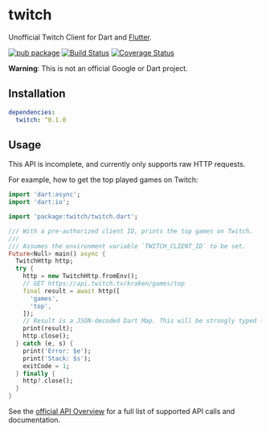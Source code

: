 # twitch

Unofficial Twitch Client for Dart and [Flutter].


[![pub package](https://img.shields.io/pub/v/twitch.svg)](https://pub.dartlang.org/packages/twitch)
[![Build Status](https://travis-ci.org/matanlurey/twitch.dart.svg)](https://travis-ci.org/matanlurey/twitch.dart)
[![Coverage Status](https://coveralls.io/repos/github/matanlurey/twitch.dart/badge.svg?branch=master)](https://coveralls.io/github/matanlurey/twitch.dart?branch=master)

[Flutter]: https://flutter.io

**Warning**: This is not an official Google or Dart project.

## Installation

```yaml
dependencies:
  twitch: ^0.1.0
```

## Usage

This API is incomplete, and currently only supports raw HTTP requests.

For example, how to get the top played games on Twitch:

```dart
import 'dart:async';
import 'dart:io';

import 'package:twitch/twitch.dart';

/// With a pre-authorized client ID, prints the top games on Twitch.
/// 
/// Assumes the environment variable `TWITCH_CLIENT_ID` to be set.
Future<Null> main() async {
  TwitchHttp http;
  try {
    http = new TwitchHttp.fromEnv();
    // GET https://api.twitch.tv/kraken/games/top
    final result = await http([
      'games',
      'top',
    ]);
    // Result is a JSON-decoded Dart Map. This will be strongly typed later.
    print(result);
    http.close();
  } catch (e, s) {
    print('Error: $e');
    print('Stack: $s');
    exitCode = 1;
  } finally {
    http?.close();
  }
}
```

See the [official API Overview](https://dev.twitch.tv/docs) for a full list of
supported API calls and documentation.
